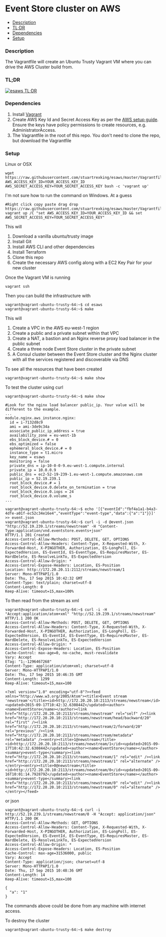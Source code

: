 # Event Store cluster on AWS

 * [Description](#description)
 * [TL;DR](#tl;dr)
 * [Dependencies](#dependencies)
 * [Setup](#setup)
 
### Description

The Vagrantfile will create an Ubuntu Trusty Vagrant VM where you can drive the AWS Cluster build from.

### TL;DR

[![esaws TL;DR](https://photos-2.dropbox.com/t/2/AAAqIP4Q7abGBsonx_LkmkXdaQGa1ut5UodsAMWV-sGfqg/12/5079002/png/32x32/1/_/1/2/Screenshot%202015-10-01%2017.17.16.png/ENrZ5gMYrLMEIAIoAigD/vx93OnIgkUzSuageo5MsyY0sHPBlGK9I695N0C_UCI0?size=640x480&size_mode=2)](https://youtu.be/8RieZz_MR0Y "esaws TL;DR")

### Dependencies

1. Install [Vagrant](https://www.vagrantup.com/)
1. Create AWS Key Id and Secret Access Key as per the [AWS setup guide](http://docs.aws.amazon.com/cli/latest/userguide/cli-chap-getting-set-up.html#cli-signup). Ensure the keys have policy permissions to create resources, e.g. AdministratorAccess.
1. The Vagrantfile in the root of this repo. You don't need to clone the repo, but download the Vagrantfile

### Setup

Linux or OSX

```
wget https://raw.githubusercontent.com/stuartrexking/esaws/master/Vagrantfile
AWS_ACCESS_KEY_ID=YOUR_ACCESS_KEY_ID AWS_SECRET_ACCESS_KEY=YOUR_SECRET_ACCESS_KEY bash -c 'vagrant up'
```

I'm not sure how to run the command on Windows. At a guess

```
#Right click copy paste drag drop https://raw.githubusercontent.com/stuartrexking/esaws/master/Vagrantfile
vagrant up /C "set AWS_ACCESS_KEY_ID=YOUR_ACCESS_KEY_ID && set AWS_SECRET_ACCESS_KEY=YOUR_SECRET_ACCESS_KEY"
```

This will

1. Download a vanilla ubuntu/trusty image
1. Install Git
1. Install AWS CLI and other dependencies
1. Install Terraform
1. Clone this repo
1. Create the necessary AWS config along with a EC2 Key Pair for your new cluster

Once the Vagrant VM is running

```
vagrant ssh
```

Then you can build the infrastructure with 

```
vagrant@vagrant-ubuntu-trusty-64:~$ cd esaws 
vagrant@vagrant-ubuntu-trusty-64:~$ make 
```

This will

1. Create a VPC in the AWS eu-west-1 region
1. Create a public and a private subnet within that VPC
1. Create a NAT, a bastion and an Nginx reverse proxy load balancer in the public subnet
1. Create a three node Event Store cluster in the private subnet
1. A Consul cluster between the Event Store cluster and the Nginx cluster with all the services registered and discoverable via DNS

To see all the resources that have been created

```
vagrant@vagrant-ubuntu-trusty-64:~$ make show
```

To test the cluster using curl

```
vagrant@vagrant-ubuntu-trusty-64:~$ make show

#Look for the nginx load balancer public_ip. Your value will be different to the example.
...
module.nginx.aws_instance.nginx:
  id = i-7132d8c9
  ami = ami-3de9c34a
  associate_public_ip_address = true
  availability_zone = eu-west-1b
  ebs_block_device.# = 0
  ebs_optimized = false
  ephemeral_block_device.# = 0
  instance_type = t1.micro
  key_name = esaws
  monitoring = false
  private_dns = ip-10-0-0-9.eu-west-1.compute.internal
  private_ip = 10.0.0.9
  public_dns = ec2-52-19-239-1.eu-west-1.compute.amazonaws.com
  public_ip = 52.19.239.1
  root_block_device.# = 1
  root_block_device.0.delete_on_termination = true
  root_block_device.0.iops = 24
  root_block_device.0.volume_s
...

vagrant@vagrant-ubuntu-trusty-64:~$ echo '[{"eventId":"fbf4a1a1-b4a3-4dfe-a01f-ec52c34e16e4","eventType":"event-type","data":{"a":"1"}}]' >> event.json
vagrant@vagrant-ubuntu-trusty-64:~$ curl -i -d @event.json "http://52.19.239.1/streams/newstream" -H "Content-Type:application/vnd.eventstore.events+json"
HTTP/1.1 201 Created
Access-Control-Allow-Methods: POST, DELETE, GET, OPTIONS
Access-Control-Allow-Headers: Content-Type, X-Requested-With, X-Forwarded-Host, X-PINGOTHER, Authorization, ES-LongPoll, ES-ExpectedVersion, ES-EventId, ES-EventType, ES-RequiresMaster, ES-HardDelete, ES-ResolveLinkTo, ES-ExpectedVersion
Access-Control-Allow-Origin: *
Access-Control-Expose-Headers: Location, ES-Position
Location: http://172.20.20.11:2112/streams/newstream/1
Server: Mono-HTTPAPI/1.0
Date: Thu, 17 Sep 2015 10:42:32 GMT
Content-Type: text/plain; charset=utf-8
Content-Length: 0
Keep-Alive: timeout=15,max=100%
```

To then read from the stream as xml

```
vagrant@vagrant-ubuntu-trusty-64:~$ curl -i -H "Accept:application/atom+xml" "http://52.19.239.1/streams/newstream"
HTTP/1.1 200 OK
Access-Control-Allow-Methods: POST, DELETE, GET, OPTIONS
Access-Control-Allow-Headers: Content-Type, X-Requested-With, X-Forwarded-Host, X-PINGOTHER, Authorization, ES-LongPoll, ES-ExpectedVersion, ES-EventId, ES-EventType, ES-RequiresMaster, ES-HardDelete, ES-ResolveLinkTo, ES-ExpectedVersion
Access-Control-Allow-Origin: *
Access-Control-Expose-Headers: Location, ES-Position
Cache-Control: max-age=0, no-cache, must-revalidate
Vary: Accept
ETag: "1;-1296467268"
Content-Type: application/atom+xml; charset=utf-8
Server: Mono-HTTPAPI/1.0
Date: Thu, 17 Sep 2015 10:46:35 GMT
Content-Length: 1299
Keep-Alive: timeout=15,max=100

<?xml version="1.0" encoding="utf-8"?><feed xmlns="http://www.w3.org/2005/Atom"><title>Event stream 'newstream'</title><id>http://172.20.20.10:2113/streams/newstream</id><updated>2015-09-17T10:42:32.630844Z</updated><author><name>EventStore</name></author><link href="http://172.20.20.10:2113/streams/newstream" rel="self" /><link href="http://172.20.20.10:2113/streams/newstream/head/backward/20" rel="first" /><link href="http://172.20.20.10:2113/streams/newstream/2/forward/20" rel="previous" /><link href="http://172.20.20.10:2113/streams/newstream/metadata" rel="metadata" /><entry><title>1@newstream</title><id>http://172.20.20.10:2113/streams/newstream/1</id><updated>2015-09-17T10:42:32.630844Z</updated><author><name>EventStore</name></author><summary>event-type</summary><link href="http://172.20.20.10:2113/streams/newstream/1" rel="edit" /><link href="http://172.20.20.10:2113/streams/newstream/1" rel="alternate" /></entry><entry><title>0@newstream</title><id>http://172.20.20.10:2113/streams/newstream/0</id><updated>2015-09-16T10:01:14.792879Z</updated><author><name>EventStore</name></author><summary>event-type</summary><link href="http://172.20.20.10:2113/streams/newstream/0" rel="edit" /><link href="http://172.20.20.10:2113/streams/newstream/0" rel="alternate" /></entry></feed>
```

or json

```
vagrant@vagrant-ubuntu-trusty-64:~$ curl -i http://52.19.239.1/streams/newstream/0 -H "Accept: application/json"
HTTP/1.1 200 OK
Access-Control-Allow-Methods: GET, OPTIONS
Access-Control-Allow-Headers: Content-Type, X-Requested-With, X-Forwarded-Host, X-PINGOTHER, Authorization, ES-LongPoll, ES-ExpectedVersion, ES-EventId, ES-EventType, ES-RequiresMaster, ES-HardDelete, ES-ResolveLinkTo, ES-ExpectedVersion
Access-Control-Allow-Origin: *
Access-Control-Expose-Headers: Location, ES-Position
Cache-Control: max-age=31536000, public
Vary: Accept
Content-Type: application/json; charset=utf-8
Server: Mono-HTTPAPI/1.0
Date: Thu, 17 Sep 2015 10:48:36 GMT
Content-Length: 14
Keep-Alive: timeout=15,max=100

{
  "a": "1"
}
```

The commands above could be done from any machine with internet access.

To destroy the cluster

```
vagrant@vagrant-ubuntu-trusty-64:~$ make destroy
```